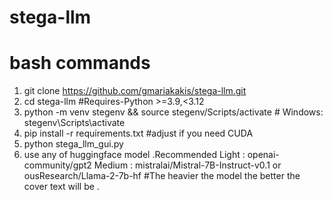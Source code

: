 # stega-llm
# bash commands
1) git clone https://github.com/gmariakakis/stega-llm.git
2) cd stega-llm
 #Requires-Python >=3.9,<3.12 
3) python -m venv stegenv && source stegenv/Scripts/activate   # Windows: stegenv\Scripts\activate
4) pip install -r requirements.txt  #adjust if you need CUDA 
5) python stega_llm_gui.py
6) use any of huggingface model .Recommended Light : openai-community/gpt2
                                           Medium  : mistralai/Mistral-7B-Instruct-v0.1  or ousResearch/Llama-2-7b-hf
#The heavier the model the better the cover text will be .                 

